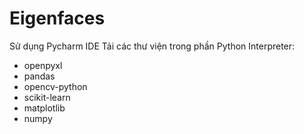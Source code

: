 ﻿# Eigenfaces
Sử dụng Pycharm IDE
Tải các thư viện trong phần Python Interpreter:
- openpyxl
- pandas
- opencv-python
- scikit-learn
- matplotlib
- numpy

